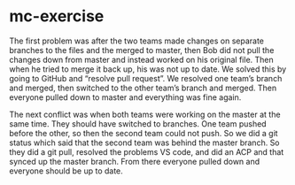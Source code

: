 # mc-exercise

The first problem was after the two teams made changes on separate branches to the files and the merged to master, then Bob did not pull the changes down from master and instead worked on his original file. Then when he tried to merge it back up, his was not up to date. We solved this by going to GitHub and “resolve pull request”. We resolved one team’s branch and merged, then switched to the other team’s branch and merged. Then everyone pulled down to master and everything was fine again.

The next conflict was when both teams were working on the master at the same time. They should have switched to branches. One team pushed before the other, so then the second team could not push. So we did a git status which said that the second team was behind the master branch. So they did a git pull, resolved the problems VS code, and did an ACP and that synced up the master branch. From there everyone pulled down and everyone should be up to date.